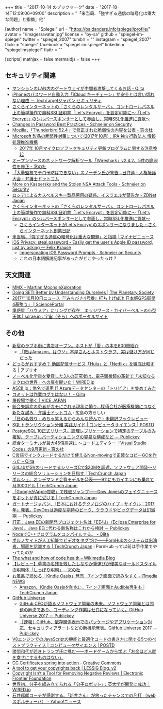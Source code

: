 +++
title = "2017-10-14 のブックマーク"
date =  "2017-10-14T12:09:06+09:00"
description = "「米当局、「強すぎる通信の暗号化は重大な問題」と指摘」他"

[author]
name      = "Spiegel"
url       = "https://baldanders.info/spiegel/profile/"
avatar    = "/images/avatar.jpg"
license   = "by-sa"
github    = "spiegel-im-spiegel"
twitter   = "spiegel_2007"
tumblr    = ""
instagram = "spiegel_2007"
flickr    = "spiegel"
facebook  = "spiegel.im.spiegel"
linkedin  = "spiegelimspiegel"
flattr    = ""

[scripts]
  mathjax = false
  mermaidjs = false
+++

## セキュリティ関連

- [マンションのLAN内のゲートウェイが中間者攻撃してくるお話 - Qiita](https://qiita.com/docokano2/items/3013cd8ede44795f2100)
- [iPhoneのパスワード自動入力「iCloud キーチェーン」が安全とは言い切れない理由 － TechTargetジャパン セキュリティ](http://techtarget.itmedia.co.jp/tt/news/1710/09/news01.html)
- [さくらインターネットの「さくらのレンタルサーバ」、コントロールパネル上の簡単操作で無料SSL証明書「Let's Encrypt」を設定可能に～「Let's Encrypt」のシルバースポンサーとして参画し、常時SSL化推進に貢献～](https://www.sakura.ad.jp/press/2017/1010_lets-encrypt/)
- [Changes in Password Best Practices - Schneier on Security](https://www.schneier.com/blog/archives/2017/10/changes_in_pass.html)
- [Mozilla、「Thunderbird 52.4」で修正された脆弱性の内容を公表 - 窓の杜](http://forest.watch.impress.co.jp/docs/news/1085370.html)
- [Microsoft 製品の脆弱性対策について(2017年10月)：IPA 独立行政法人 情報処理推進機構](https://www.ipa.go.jp/security/ciadr/vul/20171011-ms.html)
    - [2017年 10月マイクロソフトセキュリティ更新プログラムに関する注意喚起](http://www.jpcert.or.jp/at/2017/at170039.html)
- [オープンソースのネットワーク解析ツール「Wireshark」v2.4.2、5件の脆弱性を修正 - 窓の杜](http://forest.watch.impress.co.jp/docs/news/1085443.html)
- [「大量監視でテロ予防はできない」スノーデン氏が警告…日弁連・人権擁護大会 - 弁護士ドットコム](https://www.bengo4.com/c_1009/n_6787/)
- [More on Kaspersky and the Stolen NSA Attack Tools - Schneier on Security](https://www.schneier.com/blog/archives/2017/10/more_on_kaspers.html)
- [ロシアによるカスペルスキー製品悪用の疑惑、イスラエルが警告か - ZDNet Japan](https://japan.zdnet.com/article/35108661/)
- [さくらインターネットの「さくらのレンタルサーバ」、コントロールパネル上の簡単操作で無料SSL証明書「Let's Encrypt」を設定可能に～「Let's Encrypt」のシルバースポンサーとして参画し、常時SSL化推進に貢献～](https://www.sakura.ad.jp/press/2017/1010_lets-encrypt/)
    - [さくらインターネットがLet's Encryptのスポンサーになりました - さくらインターネット創業日記](http://tanaka.sakura.ad.jp/2017/10/lets-encrypt.html)
- [米当局、「強すぎる通信の暗号化は重大な問題」と指摘 | マイナビニュース](http://news.mynavi.jp/news/2017/10/12/071/)
- [iOS Privacy: steal.password - Easily get the user's Apple ID password, just by asking — Felix Krause](https://krausefx.com/blog/ios-privacy-stealpassword-easily-get-the-users-apple-id-password-just-by-asking)
    - [Impersonating iOS Password Prompts - Schneier on Security](https://www.schneier.com/blog/archives/2017/10/impersonating_i.html)
    - これの日本語解説記事があったがどこやったっけ？

## 天文関連

- [MMX - Martian Moons eXploration](http://mmx.isas.jaxa.jp/index.html)
- [Doing SETI Better by Understanding Ourselves | The Planetary Society](http://www.planetary.org/blogs/guest-blogs/2017/1006-doing-seti-better.html)
- [2017年10月10日ニュース「『みちびき4号機』打ち上げ成功 日本版GPS衛星4基整う」 | SciencePortal](http://scienceportal.jst.go.jp/news/newsflash_review/newsflash/2017/10/20171010_01.html)
- [準惑星「ハウメア」にリングが存在　エッジワース・カイパーベルトの小型天体 | sorae.jp : 宇宙（そら）へのポータルサイト](http://sorae.jp/030201/2017_10_12_haumea.html)

## その他

- [新宿のラブホ街に書店オープン。ホストが「愛」の本を600冊紹介](http://www.huffingtonpost.jp/2017/10/02/kabukicho-book-center_a_23229912/)
    - [「敵はAmazon、はウソ」本屋さんとホストクラブ、実は儲け方が同じだった](http://www.huffingtonpost.jp/2017/10/02/abukicho-book-center2_a_23229985/)
- [どっちがおすすめ？ 動画配信サービス「Hulu」と「Netflix」を徹底比較する | アプリオ](http://appllio.com/vod-service-hulu-vs-netflix)
- [ノーベル化学賞を受賞した3人の研究者は、電子顕微鏡の革新で「未知なるミクロの世界」への扉を開いた｜WIRED.jp](https://wired.jp/2017/10/06/cryo-electron-microscopy-wins-the-nobel-prize/)
- [ASCII.jp：偽名で運用 !? Azureデータセンターの「トリビア」を集めてみた](http://ascii.jp/elem/000/001/474/1474081/)
- [コミットは作業ログではない！ - Qiita](https://qiita.com/suzuki-hoge/items/cc91877ce69527ced692)
- [屠殺場で働く | VICE JAPAN](http://jp.vice.com/lifestyle/working-at-a-slaughterhouse-is-as-gruesome-as-you-thought)
- [統合失調症の患者がカモにされる現状に憤り…探偵会社が医療機関につなぐ新たな試み - 弁護士ドットコム](https://www.bengo4.com/other/n_6761/) : 広島の方らしい
- [「日の名残り」めちゃ笑えるからみんな読んで - 未翻訳ブックレビュー](http://kaseinoji.hatenablog.com/entry/kazuo-ish)
- [SQLトランザクション分離 実践ガイド | コンピュータサイエンス | POSTD](http://postd.cc/practical-guide-sql-isolation/)
- [PostgreSQL 10正式リリース。論理レプリケーションで特定のテーブルのみ複製、テーブルパーティショニングの容易な構成など － Publickey](http://www.publickey1.jp/blog/17/postgresql_10.html)
- [統合ターミナルが最大45倍高速に ～コードエディター「Visual Studio Code」の9月更新 - 窓の杜](http://forest.watch.impress.co.jp/docs/news/1085131.html)
- [C言語でインクルードするだけで使えるNon-movingで正確なコピーGCを作った - Qiita](https://qiita.com/wasabiz/items/bc80581ba24eaaf0ece1)
- [GitLabがGVのリードするシリーズCで$20Mを調達、ソフトウェア開発〜リリースの総合ソリューションを目指す | TechCrunch Japan](http://jp.techcrunch.com/2017/10/10/20171009gitlab-raises-20m-series-c-round-led-by-gv/)
- [ポルシェ、オンデマンド会費モデルを発表――911にもカイエンにも乗れて月3000ドル | TechCrunch Japan](http://jp.techcrunch.com/2017/10/11/20171010porsche-launches-on-demand-subscription-for-its-sports-cars-and-suvs/)
- [「GoogleがApple買収」で株価ジャンプ――Dow Jonesのフェイクニュースをボットが真に受ける | TechCrunch Japan](http://jp.techcrunch.com/2017/10/11/20171010dow-jones-said-that-google-was-buying-apple-the-algos-bought-it/)
- [ガートナージャパン、「日本におけるテクノロジのハイプ・サイクル：2017年」発表。DevOpsは過度な期待のピーク、クラウドやビッグデータは幻滅期 － Publickey](http://www.publickey1.jp/blog/17/2017devops.html)
- [訂正：Java EEの新開発プロジェクト名は「EE4J」（Eclipse Enterprise for Java）。Java EEに代わる新名称はこれから検討 － Publickey](http://www.publickey1.jp/blog/17/ee4j_eclipse_enterprise_for_java.html)
- [NodeでC++プログラムをコンパイルする。 - Qiita](https://qiita.com/kentaro1530/items/e6127c194a98d12e33a3)
- [ポルノサイトが人工知能でビデオをタグづけ――PornHubのシステムは出演者、場面を認識する | TechCrunch Japan](http://jp.techcrunch.com/2017/10/12/20171011pornhub-uses-computer-vision-to-id-actors-acts-in-its-videos/) : PornHub って以前は手作業でやってたのか
- [The what and how of code health – Wikimedia Blog](https://blog.wikimedia.org/2017/10/11/mediawiki-code-health-group/)
- [【レビュー】草書の名残を残したしなやか筆運びが優美なオールドスタイルの明朝体「しっぽり明朝」 - 窓の杜](http://forest.watch.impress.co.jp/docs/review/1085672.html)
- [お風呂で読める「Kindle Oasis」発売　7インチ画面で読みやすく - ITmedia NEWS](http://www.itmedia.co.jp/news/articles/1710/11/news123.html)
    - [Amazon、Kindle Oasisを防水に。7インチ画面とAudible再生も | TechCrunch Japan](http://jp.techcrunch.com/2017/10/12/20171011amazon-introduces-a-waterproof-kindle-oasis-with-a-seven-inch-screen-and-audible-playback/)
- [GitHub Universe](https://githubuniverse.com/)
    - [GitHub CEOが語るソフトウェア開発の未来。ソフトウェア開発とは問題の解決であり、コーディング作業はゼロになっていく。GitHub Universe 2017 － Publickey](http://www.publickey1.jp/blog/17/github_ceogithub_universe_2017.html)
    - [［速報］GitHub、依存関係表示でのパッケージやアプリケーション対応、セキュリティアラートなどの新機能発表。GitHub Universe 2017 － Publickey](http://www.publickey1.jp/blog/17/github_universe_2017.html)
- [V8エンジンでのJavaScriptの機能と最適化コードの書き方に関する5つのベストプラクティス | コンピュータサイエンス | POSTD](http://postd.cc/how-javascript-works-inside-the-v8-engine-5-tips-on-how-to-write-optimized-code/)
- [勝間和代が若きトランプ氏に挑む――ボードゲームから学ぶ「お金ほど人間を幸せにするものはない」](http://news.denfaminicogamer.jp/kikakuthetower/trump_the_game)
- [CC Certificates spring into action - Creative Commons](https://creativecommons.org/2017/10/12/certificates/)
- [A tool to get your copyrights back | LESSIG Blog, v2](http://lessig.tumblr.com/post/166319652257/a-tool-to-get-your-copyrights-back)
- [Copyright Isn’t a Tool for Removing Negative Reviews | Electronic Frontier Foundation](https://www.eff.org/deeplinks/2017/10/copyright-isnt-tool-removing-negative-reviews-1)
- [世界初、分子を組み立てられる「分子ロボット」：英大学が開発に成功｜WIRED.jp](https://wired.jp/2017/10/12/molecule-robot/)
- [石井琢朗コーチが感謝する、「新井さん」が放ったチャンスでの凡打 （webスポルティーバ） - Yahoo!ニュース](https://headlines.yahoo.co.jp/article?a=20171014-00010002-sportiva-base)
